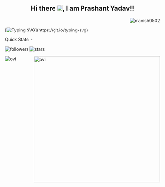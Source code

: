 <div align="center"> 
    <h2>Hi there <img src="https://raw.githubusercontent.com/MartinHeinz/MartinHeinz/master/wave.gif" width="18px">, I am Prashant Yadav!! 
    </h2>
</div>

<p align="right"><img src="https://komarev.com/ghpvc/?username=prashantyadav1397&label=Profile%20views&color=0e75b6&style=flat" alt="manish0502" /> </p>

[![Typing SVG](https://readme-typing-svg.herokuapp.com?color=2b8ce2&size=20&lines=Full+Stack+Developer;UI/UX+Designer;Computer+Science+Student;Technology+Enthusiast;Always+Learning+New+Things;And+A+Proud+Indian....)](https://git.io/typing-svg)

<p>Quick Stats: -</p>

![followers](https://img.shields.io/github/followers/prashantyadav1397?style=for-the-badge&logo=github) 
![stars](https://img.shields.io/github/stars/prashantyadav1397?style=for-the-badge&logo=github)

<p><img align="left" src="https://github-readme-stats.vercel.app/api/top-langs?username=prashantyadav1397&show_icons=true&locale=en&layout=compact&theme=chartreuse-dark" alt="ovi" /></p>
<p>&nbsp;<img align="right" src="https://github-readme-stats.vercel.app/api?username=prashantyadav1397&show_icons=true&locale=en&theme=chartreuse-dark" alt="ovi" width="410" /></p>